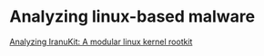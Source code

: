 
# Analyzing linux-based malware
[Analyzing IranuKit: A modular linux kernel rootkit](analyzing_IranuKit)
